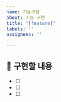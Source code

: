 ```yaml
---
name: 기능구현
about: 기능 구현
title: "[feature]"
labels: ''
assignees: ''

---
```


## 🌟 구현할 내용

- [ ]
- [ ]
- [ ]
